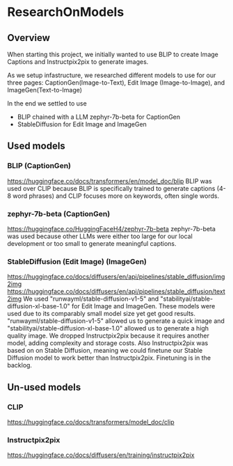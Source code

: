 # ResearchOnModels 
## Overview
When starting this project, we initially wanted to use BLIP to create Image Captions and Instructpix2pix to generate images.

As we setup infastructure, we researched different models to use for our three pages: CaptionGen(Image-to-Text), Edit Image (Image-to-Image), and ImageGen(Text-to-Image)

In the end we settled to use
- BLIP chained with a LLM zephyr-7b-beta for CaptionGen
- StableDiffusion for Edit Image and ImageGen
## Used models

### BLIP (CaptionGen)
https://huggingface.co/docs/transformers/en/model_doc/blip
BLIP was used over CLIP because BLIP is specifically trained to generate captions (4-8 word phrases) and
CLIP focuses more on keywords, often single words.
### zephyr-7b-beta (CaptionGen)
https://huggingface.co/HuggingFaceH4/zephyr-7b-beta
zephyr-7b-beta was used because other LLMs were either too large for our local development or too small to generate meaningful captions.
### StableDiffusion (Edit Image) (ImageGen)
https://huggingface.co/docs/diffusers/en/api/pipelines/stable_diffusion/img2img
https://huggingface.co/docs/diffusers/en/api/pipelines/stable_diffusion/text2img
We used "runwayml/stable-diffusion-v1-5" and "stabilityai/stable-diffusion-xl-base-1.0" for Edit Image and ImageGen.
These models were used due to its comparably small model size yet get good results.
"runwayml/stable-diffusion-v1-5" allowed us to generate a quick image and "stabilityai/stable-diffusion-xl-base-1.0" allowed us to generate a high quality image.
We dropped Instructpix2pix because it requires another model, adding complexity and storage costs.
Also Instructpix2pix was based on on Stable Diffusion, meaning we could finetune our Stable Diffusion model to work better than Instructpix2pix. Finetuning is in the backlog.
## Un-used models
### CLIP
https://huggingface.co/docs/transformers/model_doc/clip
### Instructpix2pix
https://huggingface.co/docs/diffusers/en/training/instructpix2pix
